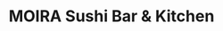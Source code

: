 ---
layout: place
title: "MOIRA Sushi Bar & Kitchen"
permalink: /arizona/phoenix/moira-sushi-bar-kitchen.html
stateAbbr: AZ
stateName: Arizona
cityName: Phoenix
seo:
  name: "MOIRA Sushi Bar & Kitchen"
  type: Restaurant
  links: http://www.moirasushi.com/?fbclid=PAZXh0bgNhZW0CMTEAAaa649UefixOUoANZmLhpTQtXhPYag95rZpEk2JIy4DcEH12iPhEbuSPVCM_aem_tlrjwTXjvuAWH4YkV1n0HQ
description: "Looking for sushi in Phoenix, Arizona? Check out MOIRA Sushi Bar & Kitchen for a delightful Japanese dining experience. Enjoy a variety of sushi and other di..."
place_id: ChIJPT7v6RcSK4cRFIF4tM8gJA0
photos:
  - name: >-
      places/ChIJPT7v6RcSK4cRFIF4tM8gJA0/photos/AeeoHcIJ-MFp3f6rTn1jK8N7WA-McUbaXg0A18fJ8-s13l0uJ8h-ACTsvEWYSUg3Tiq_eGRpLQu-MGfz3-q9nOmrIPAkDojf-GTozXOhjYS8DYOrjz4w6Yx0Npqd6vd9xlkKodLGeaY7hdm4Ly-bHia8suWGm_juH38XCNS434MhJEannDa_IXgABK3X8peAF-gWzJHjwryIuijCdiafMJwy07wX71ktozMQhTWsOOulfgNK3He1WHFFhWz0AZE6h5YUd0cGHKQVLcRodhO7-sq33VA19su9o_5xcxcbv45rE8r8cg
    widthPx: 3024
    heightPx: 1696
    authorAttributions:
      - displayName: MOIRA Sushi Bar & Kitchen
        uri: https://maps.google.com/maps/contrib/115814601748128443090
        photoUri: >-
          https://lh3.googleusercontent.com/a-/ALV-UjWZXbJcrTbvZ95lNnN5mo5fA2PNRdXPY3wfWsvh-6yxds1cbmLL=s100-p-k-no-mo
    flagContentUri: >-
      https://www.google.com/local/imagery/report/?cb_client=maps_api_places.places_api&image_key=!1e10!2sAF1QipP6SpVIgocYrcDMDS4VnGEh1gRcXzFm_slyQKTY&hl=en-US
    googleMapsUri: >-
      https://www.google.com/maps/place//data=!3m4!1e2!3m2!1sAF1QipP6SpVIgocYrcDMDS4VnGEh1gRcXzFm_slyQKTY!2e10!4m2!3m1!1s0x872b1217e9ef3e3d:0xd2420cfb4788114
  - name: >-
      places/ChIJPT7v6RcSK4cRFIF4tM8gJA0/photos/AeeoHcJg2q2c57KuWaAYSw9UxV_prxqdNxqe5ASgFEKrgJ7lXzKORTBlsH_MCjYmJaW80Ufr_c1WXDi8OdMemRf334UU8iH6Th2Jhu8l19a2fLAmT1A3fO6pj1vz-gPyQDlyjxBqsiE7ZOx1ctqmlWXvuhVwG9KGLTY75k9ORFdRSju8WgBIE78uUFc26BbLGcDtof152EaOSKuMmta0oudFr93mejm4-9aYKVqjyq5hmNLSMahdxR2rMIhK-8CVYL0-uwdmyCrvgKqnmh7pqL47gzUGFOVgV2KQS9L7lN7zRhIMEQ
    widthPx: 3264
    heightPx: 3264
    authorAttributions:
      - displayName: MOIRA Sushi Bar & Kitchen
        uri: https://maps.google.com/maps/contrib/115814601748128443090
        photoUri: >-
          https://lh3.googleusercontent.com/a-/ALV-UjWZXbJcrTbvZ95lNnN5mo5fA2PNRdXPY3wfWsvh-6yxds1cbmLL=s100-p-k-no-mo
    flagContentUri: >-
      https://www.google.com/local/imagery/report/?cb_client=maps_api_places.places_api&image_key=!1e10!2sAF1QipOc66FKZ_bYLP21EWmUJ0adEcVp7rlMwI1X25D_&hl=en-US
    googleMapsUri: >-
      https://www.google.com/maps/place//data=!3m4!1e2!3m2!1sAF1QipOc66FKZ_bYLP21EWmUJ0adEcVp7rlMwI1X25D_!2e10!4m2!3m1!1s0x872b1217e9ef3e3d:0xd2420cfb4788114
  - name: >-
      places/ChIJPT7v6RcSK4cRFIF4tM8gJA0/photos/AeeoHcJC7oWof0SyXfXnuS-qatRBq5aNul230EZzTMEXygkCY74-d1CE--qzpRLDpFRhCMkKVP2-VfZLmzseN_2OUkZjRtwDUrg4fIqiDWxLZgPwwldqDpph5w8u9UDF-J5vV4vjVX45ef0Ic2Z-59A0iQ1eLXpbjSmx0Se-3QBeuRToZ4h7Evf15R39U5lFxwu2r4nNdaBtaxJ-8ch4campoypMnQMz5dIym-gkiU0pddry4fd_CtNaz2u3oiPglMcmqac2cMN8vqob8Q_E7H3o_ytVxmRkhnIo3rMpQ_gnuC5wvQz3MZVri92Sm7Y3dyz3GpSnyzGaSLEGwSQrcbKeuSULDdF4dc05r1l7TgQWwysmhrd7zbUS4NeHJX-iq6VPkYySF66BJzvqoXv7vIGUyfmK5AniL4Rc4wumlusCrWQi9y8
    widthPx: 3024
    heightPx: 4032
    authorAttributions:
      - displayName: rafael rosa
        uri: https://maps.google.com/maps/contrib/103457053291425297936
        photoUri: >-
          https://lh3.googleusercontent.com/a/ACg8ocJkReLo6Nu3ygqr4eSw_iq0R0yFOuckbaw5Ll9rm3RpP0aKsg=s100-p-k-no-mo
    flagContentUri: >-
      https://www.google.com/local/imagery/report/?cb_client=maps_api_places.places_api&image_key=!1e10!2sCIHM0ogKEICAgMCwi5W1xQE&hl=en-US
    googleMapsUri: >-
      https://www.google.com/maps/place//data=!3m4!1e2!3m2!1sCIHM0ogKEICAgMCwi5W1xQE!2e10!4m2!3m1!1s0x872b1217e9ef3e3d:0xd2420cfb4788114
  - name: >-
      places/ChIJPT7v6RcSK4cRFIF4tM8gJA0/photos/AeeoHcJh-CswHLKcfXlZjGWHmiGP8nyPgfbNdoE2NN-L0kWv__gRap79j_XMlDcuyvHYhMWkMXeaFug067vMM52fZMyuG4TivE2oQ9YC-Z-TN_HDuP25OdnETyccEg79f8FLudNWan75xBj389rEcrnmVPq1agvNCX8bVzXfilXQgwXaIv80OGGerg-jFeRUNSfcHyvsL9mCRfaIADDW6QyB9YWorN6pIvydJfv8S_dwLC3ybMTP8SqrwkRnoOAeTPhVYyn860K4RePLbDxar85Hv5XXjegkaS2AXH-SckX84FffXx82ctPjhhWc0nklHzBQO2gL1UwAEUyNSfi3-98KBpSmenf6mrtIZqtUK9AVlX1gDN9EOW4u7erKzwlQE7FgpffKIeTo79wBfQxpW_flINmCZEsV9wdbobfvCQXoBAbyag
    widthPx: 4800
    heightPx: 3600
    authorAttributions:
      - displayName: Jimmy Durden
        uri: https://maps.google.com/maps/contrib/104121368894637847770
        photoUri: >-
          https://lh3.googleusercontent.com/a-/ALV-UjU0ycXdsZTwiq3bxXlBCXRisU7APIUYAe1Ke_JscvczttVbpLgx=s100-p-k-no-mo
    flagContentUri: >-
      https://www.google.com/local/imagery/report/?cb_client=maps_api_places.places_api&image_key=!1e10!2sCIHM0ogKEICAgMCQnsjhCA&hl=en-US
    googleMapsUri: >-
      https://www.google.com/maps/place//data=!3m4!1e2!3m2!1sCIHM0ogKEICAgMCQnsjhCA!2e10!4m2!3m1!1s0x872b1217e9ef3e3d:0xd2420cfb4788114
  - name: >-
      places/ChIJPT7v6RcSK4cRFIF4tM8gJA0/photos/AeeoHcKVnNVke8HSqoLmU1aDdeJ3RHSZjWsYN6g4FZHEPn7voQxWfM3F3iYJETUQYaWfwq73TfNAt6T7v0cfhW9Z8tFtl8A7fp-gJOFWvkkz1Iq6PAJRCDO4yzipaOjyFsjr_FmIE9sRhD1iQj0C8xOJ4juogU-GZWn6F2I-QQfqwpJ3EqxaJvZprKAx3KTRDTpkzc2zehIa_i75G8TnEIcOX4vjEyiD2_K6P6rfyCgls7H1vCq6_z6FSnQeZJGoe5I3IXDBnmFfHfZmvJSV-TQrPmHKYHJaEQV7Z9NxMKzpGGwozoqaz0JfXjxbCP51jT8xo-G6IaP6SKFsYUyM1VnnOn_RV0a2aGL1Kc1JR5KBuVwCL1Ez0evk38cMp8lwm_Q324fJyWOl9vnzAtkvG7P2gsMq9S0gdqqpsR1sfvKPQRhCkQ
    widthPx: 4000
    heightPx: 3000
    authorAttributions:
      - displayName: Ahmed Khiari
        uri: https://maps.google.com/maps/contrib/103546193087057900840
        photoUri: >-
          https://lh3.googleusercontent.com/a-/ALV-UjVw7dayDWTtUTRIJ0D9znNrAeCD31rEqBi9SegLBkTUpec1nh3D=s100-p-k-no-mo
    flagContentUri: >-
      https://www.google.com/local/imagery/report/?cb_client=maps_api_places.places_api&image_key=!1e10!2sCIHM0ogKEICAgIC-soPsPw&hl=en-US
    googleMapsUri: >-
      https://www.google.com/maps/place//data=!3m4!1e2!3m2!1sCIHM0ogKEICAgIC-soPsPw!2e10!4m2!3m1!1s0x872b1217e9ef3e3d:0xd2420cfb4788114
  - name: >-
      places/ChIJPT7v6RcSK4cRFIF4tM8gJA0/photos/AeeoHcJJH91Z3AXcLsLGiidVfqgCYx1dY22h6j0IBT9E2PFlVq3xBh6AMQHbE9fvTGgv0p0bHWjPjMVucvO4gon9Yo106FyQLi_6NAP3p8X7BAxPzjXeVH5SaoVBFBhpS7gSPeR2mkhQjvAPrD4aee_dyG-lqEbAJ-rlxJ-lOXsz9qDgeRTuaUfkCVTHI_zIv2kTuVKL5eteoV71twBXGUkJHHyerbiQ9WBWiksTS6LS8_K2wIalFStjQVX5qL6P_bgbxPvQCwHIsSKvVeVw-X-8qZQZ1LQ31_xOPjkueuAeYzr_8Hma1FMsxAgMUI3BDqTXilmzecGjlm-8eg12IN_DuzYX_0W8gy1pMq0hdNc91YFcZTS_yef-tUZY0Hr6rI5Tk_MCgGQkr0h-TccvLuA3uYv1rFz4eEG9g3Ze88rbS5O12ZQ
    widthPx: 3024
    heightPx: 4032
    authorAttributions:
      - displayName: Sarah Ager
        uri: https://maps.google.com/maps/contrib/116271358890188580107
        photoUri: >-
          https://lh3.googleusercontent.com/a-/ALV-UjXzEx378VNkMa1vkQ_B0mgpIhzu8pICZ6kxLePORUKW7_TGGzQL=s100-p-k-no-mo
    flagContentUri: >-
      https://www.google.com/local/imagery/report/?cb_client=maps_api_places.places_api&image_key=!1e10!2sCIHM0ogKEICAgIDZzsq7rwE&hl=en-US
    googleMapsUri: >-
      https://www.google.com/maps/place//data=!3m4!1e2!3m2!1sCIHM0ogKEICAgIDZzsq7rwE!2e10!4m2!3m1!1s0x872b1217e9ef3e3d:0xd2420cfb4788114
  - name: >-
      places/ChIJPT7v6RcSK4cRFIF4tM8gJA0/photos/AeeoHcJHUMxfc_B0QxjMXqVgvnOLgs9_MirqVK3Tdsq0tqmoVeE1RHP96hUfh5Ogr4Pi7pOOho4o0lCO1vkI5BqzMQjhltSw1swiY8sS5XLZyCQ4xZyXF2no2yBEXj2XKlyYtEi5eiOdewX0eVyyFqDOAihccYjjmPjKL9Vs15UBpUyKDXewLK7e3EcrY15NHIe5ZyLpeZBHxGvgs8ycT7cAAXpOYapEvYc_O77OK5ZnKi8IEaWOEoJETcCrER_jR_DD4PPFr2jSOTc6YQKFuf8jVwFrMEG1NQiBhjk3o47fF9wtZGcoFsDnATT_JAliTqUBJm2M_eRIw1ip0OnJ2WqLYE8cc9gUCfSX-eOv_VqPqJXmvKPN0s0X9ix02Y7esrWqcLQ6n4XCqXFJKxFk5qK-h6TiJSNmADA0dXhFUye3kTgrwtA
    widthPx: 4032
    heightPx: 3024
    authorAttributions:
      - displayName: Anwer Salameh
        uri: https://maps.google.com/maps/contrib/116246497102668941632
        photoUri: >-
          https://lh3.googleusercontent.com/a-/ALV-UjVklqfoqznsS-Vj8fGrLeoMUsMYgUla7Q3_8Ze036KRdQdqHALCeg=s100-p-k-no-mo
    flagContentUri: >-
      https://www.google.com/local/imagery/report/?cb_client=maps_api_places.places_api&image_key=!1e10!2sCIHM0ogKEICAgIDE-IjzzQE&hl=en-US
    googleMapsUri: >-
      https://www.google.com/maps/place//data=!3m4!1e2!3m2!1sCIHM0ogKEICAgIDE-IjzzQE!2e10!4m2!3m1!1s0x872b1217e9ef3e3d:0xd2420cfb4788114
  - name: >-
      places/ChIJPT7v6RcSK4cRFIF4tM8gJA0/photos/AeeoHcJS3mvIhNioN44Tc8zzK1O5kS-Cx8jxWDBE0laX9sRn9YDBzf5nE2p_jivg9OTguhX-D0VyNhEZ_8tLXQzv3_9_z8ScGHIDTBfbsgG6IFJ3MeQw2pWPaNxCFxOqBJsRnqLvaKA3_8rt6l-MKkv661RrA5vVSLlpckaAI9N6G06jkOWHYFL27MjKYDmcbU1PstmRA-7JTfrq8pViGNGM2qD_tyrUspzZytOz-8U1rUYu67YKLGW4-tcjjINluTt7tZ6O5OxG5WZmLWS0qUxPjHqcf7PYmcRGr--auqItijYTzc9TJh8kQC3Yp4kbxQuveZLm1jFxUSH6eKYvWC0UvQ2IqC2bH9YNHAF6vs0h8mHruItJE6FFIUJyTUx3M0Fg40SeUYkKqNzjnDn7F71qLQlbe4Mf9KjEgBMVRQfujHmNqCE
    widthPx: 4000
    heightPx: 3000
    authorAttributions:
      - displayName: LaTonyia Roberts
        uri: https://maps.google.com/maps/contrib/113699962401002853725
        photoUri: >-
          https://lh3.googleusercontent.com/a-/ALV-UjVh-cQ8x4ifTEqlP2Yfq0jnSfNKGcDH2qfxUUvf6vPy97eyiPfI=s100-p-k-no-mo
    flagContentUri: >-
      https://www.google.com/local/imagery/report/?cb_client=maps_api_places.places_api&image_key=!1e10!2sCIHM0ogKEICAgID10YXF_wE&hl=en-US
    googleMapsUri: >-
      https://www.google.com/maps/place//data=!3m4!1e2!3m2!1sCIHM0ogKEICAgID10YXF_wE!2e10!4m2!3m1!1s0x872b1217e9ef3e3d:0xd2420cfb4788114
  - name: >-
      places/ChIJPT7v6RcSK4cRFIF4tM8gJA0/photos/AeeoHcJbcEq0Rolayw9POGLJ1086gm7RNO9KgxuHxa3_l1dFdToWMewnM8Ob0wk2hQRSKNwmIbH2BbAV3JZhdTvDUNRYAZ1Ae39H0p5Sjl7GLkmy4Q7eAnEwHilunxmT-D_Jw6HwI7NWvNZJGhDGMjE5vSgQo3n1MFeUtyP4X3UShSLakY_dOLISZx4kdGeP5kEv4ubXUKkyVgzMuC1I2JDkMq_h-MAZcZliwm4KB11Zba7EWNpAEZG9cl3MFtTF-R8F5g5lOy7WwkMNx1HyaAiFEFkNcrPMmAX0uQlHeUinw6ZCSRXq3nLFGJGGJCvLzs_GTYlGpABXeWH0NYAl7avp2kMR8dbqrH200we4n939Ym3DPfkrvwqkMvQhYNMj3rCTBSKJUC1a-F_YLtOw5pE9ZTU4lIWr_l8Pxr2P9r4GQpvIJM7-
    widthPx: 4032
    heightPx: 3024
    authorAttributions:
      - displayName: John Stoltenberg
        uri: https://maps.google.com/maps/contrib/114732294445916972406
        photoUri: >-
          https://lh3.googleusercontent.com/a-/ALV-UjUgmQZF5UHHWW5nluNx5S_-5xQtYk4bA8uG1SAt57C117iuTUn_=s100-p-k-no-mo
    flagContentUri: >-
      https://www.google.com/local/imagery/report/?cb_client=maps_api_places.places_api&image_key=!1e10!2sCIHM0ogKEICAgICOn9Pp7QE&hl=en-US
    googleMapsUri: >-
      https://www.google.com/maps/place//data=!3m4!1e2!3m2!1sCIHM0ogKEICAgICOn9Pp7QE!2e10!4m2!3m1!1s0x872b1217e9ef3e3d:0xd2420cfb4788114
  - name: >-
      places/ChIJPT7v6RcSK4cRFIF4tM8gJA0/photos/AeeoHcKsCkQbysNb8cEVrT-KAss2NKPX8nQnzTKnttKI_CxmHG448b7QrB-HSlvP7Ya-X7_-wlaCU58_hsu42Wezh4rC5WLOG9ihc8mYsjdXG5G_Aph83XMjjywMcOfM_PISuQUqDNXcL8WeZv1Tm3DkBb1rOeaZfeLpMHRbW7wZqgWt1zbd1yD-gdZp6Nr8MsRkkK38gTwN62HC4Km062xSK_e-t8Kl5zUGTRNoQMXPL-g0AWXNCDaWfp7Bb1MjPgzcThegZD8wVNndtZPfLDuK_nMDeMCN6SS1j8mxR44xhoC31yefJttgLSrQPe70WvR49RU-mX55bZEuG6CfDlaBsBHZ4R9v_hEcGzG7q8JqJgtDvUZRAoNhccxHEWcLpS8W22c1Ijpy7Xo2jYjislDThLSOoWW12d_XZvOgTE3eDl89ZQ
    widthPx: 4800
    heightPx: 2700
    authorAttributions:
      - displayName: Terry B.
        uri: https://maps.google.com/maps/contrib/116983400279357986997
        photoUri: >-
          https://lh3.googleusercontent.com/a/ACg8ocJ98aCMPgLFahhhG7J3IC1sgpAwAoQzGL_HLxIpOI3sD71qtQ=s100-p-k-no-mo
    flagContentUri: >-
      https://www.google.com/local/imagery/report/?cb_client=maps_api_places.places_api&image_key=!1e10!2sCIHM0ogKEICAgIDE7sHabA&hl=en-US
    googleMapsUri: >-
      https://www.google.com/maps/place//data=!3m4!1e2!3m2!1sCIHM0ogKEICAgIDE7sHabA!2e10!4m2!3m1!1s0x872b1217e9ef3e3d:0xd2420cfb4788114
address: 215 E McKinley St STE 102, Phoenix, AZ 85004, USA
street: 215 E McKinley St STE 102
city: Phoenix
state: AZ
zip: '85004'
country: USA
neighborhood: Evans Churchill
latitude: '33.456418'
longitude: '-112.070389'
accessibility_options:
  wheelchairAccessibleParking: true
  wheelchairAccessibleEntrance: true
  wheelchairAccessibleRestroom: true
  wheelchairAccessibleSeating: true
business_status: OPERATIONAL
name: MOIRA Sushi Bar & Kitchen
google_maps_links:
  directionsUri: >-
    https://www.google.com/maps/dir//''/data=!4m7!4m6!1m1!4e2!1m2!1m1!1s0x872b1217e9ef3e3d:0xd2420cfb4788114!3e0
  placeUri: https://maps.google.com/?cid=946917898112762132
  writeAReviewUri: >-
    https://www.google.com/maps/place//data=!4m3!3m2!1s0x872b1217e9ef3e3d:0xd2420cfb4788114!12e1
  reviewsUri: >-
    https://www.google.com/maps/place//data=!4m4!3m3!1s0x872b1217e9ef3e3d:0xd2420cfb4788114!9m1!1b1
  photosUri: >-
    https://www.google.com/maps/place//data=!4m3!3m2!1s0x872b1217e9ef3e3d:0xd2420cfb4788114!10e5
primary_type: Sushi Restaurant
opening_hours:
  regular: null
  current: null
secondary_opening_hours:
  regular:
    weekdayDescriptions: null
    type: null
  current:
    weekdayDescriptions: null
    type: null
phone: (602) 254-5085
price_level: PRICE_LEVEL_MODERATE
price_range: null
rating: '4.2'
rating_count: 992
website: >-
  http://www.moirasushi.com/?fbclid=PAZXh0bgNhZW0CMTEAAaa649UefixOUoANZmLhpTQtXhPYag95rZpEk2JIy4DcEH12iPhEbuSPVCM_aem_tlrjwTXjvuAWH4YkV1n0HQ
reviews: null
parking_options: null
payment_options: null
allow_dogs: null
curbside_pickup: null
delivery: null
dine_in: null
good_for_children: null
good_for_groups: null
good_for_sports: null
live_music: null
menu_for_children: null
outdoor_seating: null
reservable: null
restroom: null
serves_beer: null
serves_breakfast: null
serves_brunch: null
serves_cocktails: null
serves_coffee: null
serves_dinner: null
serves_dessert: null
serves_lunch: null
serves_vegetarian_food: null
serves_wine: null
takeout: null
summary: null

---